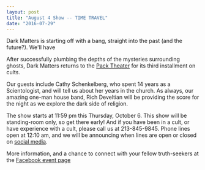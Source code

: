 ```yaml
---
layout: post
title: "August 4 Show -- TIME TRAVEL" 
date: "2016-07-29"
---
```


Dark Matters is starting off with a bang, straight into the past (and the future?). We'll have 

After successfully plumbing the depths of the mysteries surrounding ghosts, Dark Matters returns to the [Pack Theater](http://www.packtheater.com) for its third installment on cults. 

Our guests include Cathy Schenkelberg, who spent 14 years as a Scientologist, and will tell us about her years in the church.  As always, our amazing one-man house band, Rich Develtian will be providing the score for the night as we explore the dark side of religion.

The show starts at 11:59 pm this Thursday, October 6. This show will be standing-room only, so get there early! And if you have been in a cult, or have experience with a cult, please call us at 213-845-9845. Phone lines open at 12:10 am, and we will be announcing when lines are open or closed on [social media](http://www.twitter.com/darkmattersshow).

More information, and a chance to connect with your fellow truth-seekers at the [Facebook event page](https://www.facebook.com/events/145961285840400/)
